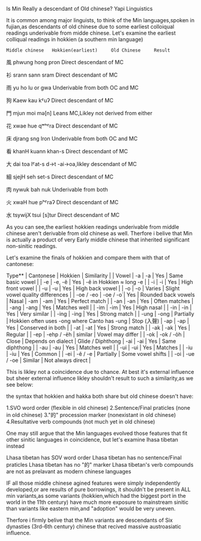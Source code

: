 Is Min Really a descendant of Old chinese? 
                              Yapi Linguistics

It is common among major linguists, to think of the Min languages,spoken in fujian,as descendants of old chinese due to some earliest 
colloiqual readings underivable from midde chinese. Let's examine the earliest colliqual readings in hokkien (a southern min language)

    Middle chinese   Hokkien(earliest)     Old Chinese     Result
風      phwung               hong         pron       Direct descendant of MC

衫       srann               sann         sram       Direct descendant of MC

雨        yu                  ho        lu or gwa    Underivable from both OC and MC

狗       Kaew                kau       	kˤuʔ       Direct descendant of MC

門       mjun                moi          mə[n]      Leans MC,Likley not derived from either

花       xwae                hue          qʷʰˤra     Direct descendant of MC

床       djrang              sng          lron       Underivable from both OC and MC

看       khanH               kuann        khan-s     Direct descendant of MC

大        dai                 toa         lˤat-s     d->t -ai->oa,likley descendant of MC

細        sjejH               seh         set-s      Direct descendant of MC

肉        nywuk               bah          nuk       Underivable from both

火        xwaH                hue         pʰˤraʔ     Direct descendant of MC

水        tsywijX            tsui         [s]tur     Direct descendant of MC

As you can see,the earliest hokkien readings underivable from middle chinese aren't derivable from old chinese as well.
Therfore i belive that Min is actually a product of very Early middle chinese that inherited significant non-sinitic readings.

Let's examine the finals of hokkien and compare them with that of cantonese:


 Type**                | Cantonese           |  Hokkien          |   Similarity |                                     |
 Vowel                 | -a                  | -a                |  Yes        | Same basic vowel                             |
                       | -e                  | -e, -ê            |  Yes        | -ê in Hokkien ≈ long -e                      |
                       | -i                  | -i                |  Yes        | High front vowel                             |
                       | -u                  | -u                |  Yes        | High back vowel                              |
                       | -o                  | -o                |  Varies    | Slight vowel quality differences             |
                      | -oe / -eo           | -oe / -o͘         |  Yes        | Rounded back vowels                          |
 Nasal            | -am                 | -am               |  Yes        | Perfect match                                |
                       | -an                 | -an               |  Yes        | Often matches                                |
                       | -ang                | -ang              |  Yes        | Matches well                                 |
                      | -im                 | -im               |  Yes        | High nasal                                   |
                       | -in                 | -in               |  Yes        | Very similar                                 |
                       | -ing                | -ing              |  Yes        | Strong match                                 |
                       | -ung                | -ong              |  Partially | Hokkien often uses -ong where Canto has -ung |
 Stop (入聲)        | -ap                 | -ap               |  Yes        | Conserved in both                            |
                       | -at                 | -at               |  Yes        | Strong match                                 |
                       | -ak                 | -ak               |  Yes        | Regular                                      |
                       | -ep                 | -ehp / -e̍h       | similar   | Vowel may differ                             |
                       | -ok                 | -ok / -o̍h        |  Close     | Depends on dialect                           |
 Glide / Diphthong | -ai                 | -ai               |  Yes        | Same diphthong                               |
                       | -au                 | -au               |  Yes        | Matches well                                 |
                      | -ui                 | -ui               |  Yes        | Matches                                      |
                       | -iu                 | -iu               |  Yes        | Common                                       |
                       | -ei                 | -ê / -e           | Partially   | Some vowel shifts                            |
                       | -oi                 | -ue / -oe         | Similar   | Not always direct                            |

This is likley not a coincidence due to chance. At best it's external influence but sheer external influence likley shouldn't 
result to such a similarity,as we see below:


the syntax that hokkien and hakka both share but old chinese doesn't have:

1.SVO word order (flexible in old chinese)
2.Sentence/Final praticles (none in old chinese)
3."的" procession marker (nonexistant in old chinese)
4.Resultative verb compounds (not much yet in old chinese)

One may still argue that the Min languages evolved those features that fit other sinitic languages in coincidence, but let's 
examine lhasa tibetan instead

Lhasa tibetan has SOV word order
Lhasa tibetan has no sentence/Final praticles
Lhasa tibetan has  no "的" marker
Lhasa tibetan's verb compounds are not as prelavant as modern chinese languages

IF all those middle chinese agined features were simply independently developed,or are results of pure borrowings, it shouldn't 
be present in ALL min variants,as some variants (hokkien,which had the biggest port in the world in the 11th century) have 
much more exposure to mainstream sinitic than variants like eastern min,and "adoption" would be very uneven.

Therfore i firmly belive that the Min variants are descendants of Six dynasties (3rd-6th century) chinese that recived massive 
austroasiatic influence.
